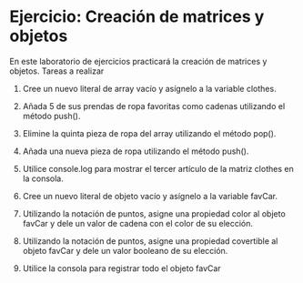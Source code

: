 # Ejercicio: Creación de matrices y objetos

En este laboratorio de ejercicios practicará la creación de matrices y objetos.
Tareas a realizar

1. Cree un nuevo literal de array vacío y asígnelo a la variable clothes.

1. Añada 5 de sus prendas de ropa favoritas como cadenas utilizando el método push().

1. Elimine la quinta pieza de ropa del array utilizando el método pop().

1. Añada una nueva pieza de ropa utilizando el método push().

1. Utilice console.log para mostrar el tercer artículo de la matriz clothes en la consola.

1. Cree un nuevo literal de objeto vacío y asígnelo a la variable favCar.

1. Utilizando la notación de puntos, asigne una propiedad color al objeto favCar y dele un valor de cadena con el color de su elección.

1. Utilizando la notación de puntos, asigne una propiedad covertible al objeto favCar y dele un valor booleano de su elección.

1. Utilice la consola para registrar todo el objeto favCar